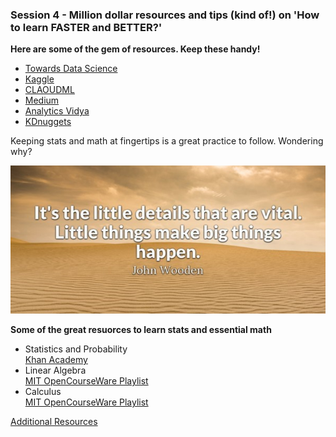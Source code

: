 <h3> Session 4 - Million dollar resources and tips (kind of!) on 'How to learn FASTER and BETTER?' </h3>

  
  <strong> Here are some of the gem of resources. Keep these handy! </strong>
  <ul>
  <li><a href = "https://towardsdatascience.com/">Towards Data Science</a></li>
  <li><a href = "https://www.kaggle.com/learn/overview">Kaggle</a></li>
  <li><a href = "http://www.claoudml.co/">CLAOUDML</a></li>
  <li><a href = "https://medium.com/">Medium</a></li>
  <li><a href = "http://www.analyticsvidhya.com/">Analytics Vidya</a></li>
  <li><a href = "https://www.kdnuggets.com/">KDnuggets</a></li>
  </ul>
  
  
  Keeping stats and math at fingertips is a great practice to follow. Wondering why?
  
  <img src = "Resources/RelativeMedia/johnwooden1.jpg">
  
  <strong>Some of the great resuorces to learn stats and essential math</strong>
  <ul>
  <li>Statistics and Probability</li>
  <a href = "https://www.khanacademy.org/math/statistics-probability">Khan Academy</a>
  <li>Linear Algebra</li>
  <a href = "https://www.youtube.com/playlist?list=PL49CF3715CB9EF31D">MIT OpenCourseWare Playlist</a>
  <li>Calculus</li>
  <a href = "https://www.youtube.com/watch?v=X9t-u87df3o&list=PLBE9407EA64E2C318">MIT OpenCourseWare Playlist</a>
  </ul>
  
  <a href = "#res">Additional Resources</a>
